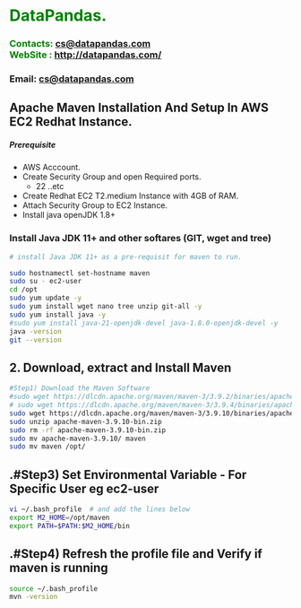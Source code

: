 #  **<span style="color:green">DataPandas.</span>**
### **<span style="color:green">Contacts: cs@datapandas.com<br> WebSite : <http://datapandas.com/></span>**
### **Email: cs@datapandas.com**



## Apache Maven Installation And Setup In AWS EC2 Redhat Instance.
##### Prerequisite
+ AWS Acccount.
+ Create Security Group and open Required ports.
   + 22 ..etc
+ Create Redhat EC2 T2.medium Instance with 4GB of RAM.
+ Attach Security Group to EC2 Instance.
+ Install java openJDK 1.8+

### Install Java JDK 11+  and other softares (GIT, wget and tree)

``` sh
# install Java JDK 11+ as a pre-requisit for maven to run.

sudo hostnamectl set-hostname maven
sudo su - ec2-user
cd /opt
sudo yum update -y
sudo yum install wget nano tree unzip git-all -y
sudo yum install java -y
#sudo yum install java-21-openjdk-devel java-1.8.0-openjdk-devel -y
java -version
git --version
```

## 2. Download, extract and Install Maven
``` sh
#Step1) Download the Maven Software
#sudo wget https://dlcdn.apache.org/maven/maven-3/3.9.2/binaries/apache-maven-3.9.2-bin.zip
# sudo wget https://dlcdn.apache.org/maven/maven-3/3.9.4/binaries/apache-maven-3.9.4-bin.zip
sudo wget https://dlcdn.apache.org/maven/maven-3/3.9.10/binaries/apache-maven-3.9.10-bin.zip
sudo unzip apache-maven-3.9.10-bin.zip
sudo rm -rf apache-maven-3.9.10-bin.zip
sudo mv apache-maven-3.9.10/ maven
sudo mv maven /opt/
```
## .#Step3) Set Environmental Variable  - For Specific User eg ec2-user
``` sh
vi ~/.bash_profile  # and add the lines below
export M2_HOME=/opt/maven
export PATH=$PATH:$M2_HOME/bin
```
## .#Step4) Refresh the profile file and Verify if maven is running
```sh
source ~/.bash_profile
mvn -version
```

